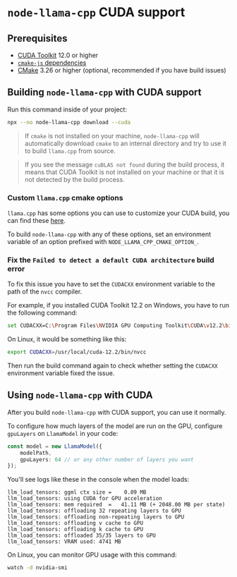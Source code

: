 # `node-llama-cpp` CUDA support
## Prerequisites
* [CUDA Toolkit](https://developer.nvidia.com/cuda-downloads) 12.0 or higher
* [`cmake-js` dependencies](https://github.com/cmake-js/cmake-js#:~:text=projectRoot/build%20%20%20%20%20%20%20%20%20%20%20%20%20%20%20%20%20%20%20%20%20%20%20%20%20%20%20%20%20%20%5Bstring%5D-,Requirements%3A,-CMake)
* [CMake](https://cmake.org/download/) 3.26 or higher (optional, recommended if you have build issues)

## Building `node-llama-cpp` with CUDA support
Run this command inside of your project:
```bash
npx --no node-llama-cpp download --cuda
```

> If `cmake` is not installed on your machine, `node-llama-cpp` will automatically download `cmake` to an internal directory and try to use it to build `llama.cpp` from source.

> If you see the message `cuBLAS not found` during the build process,
> it means that CUDA Toolkit is not installed on your machine or that it is not detected by the build process.

### Custom `llama.cpp` cmake options
`llama.cpp` has some options you can use to customize your CUDA build, you can find these [here](https://github.com/ggerganov/llama.cpp/tree/master#cublas).

To build `node-llama-cpp` with any of these options, set an environment variable of an option prefixed with `NODE_LLAMA_CPP_CMAKE_OPTION_`.

### Fix the `Failed to detect a default CUDA architecture` build error
To fix this issue you have to set the `CUDACXX` environment variable to the path of the `nvcc` compiler.

For example, if you installed CUDA Toolkit 12.2 on Windows, you have to run the following command:
```bash
set CUDACXX=C:\Program Files\NVIDIA GPU Computing Toolkit\CUDA\v12.2\bin\nvcc.exe
```

On Linux, it would be something like this:
```bash
export CUDACXX=/usr/local/cuda-12.2/bin/nvcc
```

Then run the build command again to check whether setting the `CUDACXX` environment variable fixed the issue.

## Using `node-llama-cpp` with CUDA
After you build `node-llama-cpp` with CUDA support, you can use it normally.

To configure how much layers of the model are run on the GPU, configure `gpuLayers` on `LlamaModel` in your code:
```typescript
const model = new LlamaModel({
    modelPath,
    gpuLayers: 64 // or any other number of layers you want
});
```

You'll see logs like these in the console when the model loads:
```
llm_load_tensors: ggml ctx size =    0.09 MB
llm_load_tensors: using CUDA for GPU acceleration
llm_load_tensors: mem required  =   41.11 MB (+ 2048.00 MB per state)
llm_load_tensors: offloading 32 repeating layers to GPU
llm_load_tensors: offloading non-repeating layers to GPU
llm_load_tensors: offloading v cache to GPU
llm_load_tensors: offloading k cache to GPU
llm_load_tensors: offloaded 35/35 layers to GPU
llm_load_tensors: VRAM used: 4741 MB
```

On Linux, you can monitor GPU usage with this command:
```bash
watch -d nvidia-smi
```
